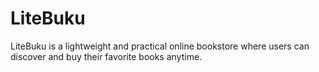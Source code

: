 # LiteBuku
LiteBuku is a lightweight and practical online bookstore where users can discover and buy their favorite books anytime.
